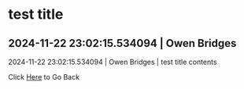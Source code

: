 # test title
## 2024-11-22 23:02:15.534094 \| Owen Bridges 
2024-11-22 23:02:15.534094 \| Owen Bridges \| test title contents 

 Click [Here](../) to Go Back
